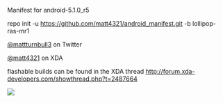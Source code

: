 Manifest for android-5.1.0_r5

repo init -u https://github.com/matt4321/android_manifest.git -b lollipop-ras-mr1

[@mattturnbull3](https://twitter.com/MattTurnbull3) on Twitter

[@matt4321](http://forum.xda-developers.com/member.php?u=4393511) on XDA

flashable builds can be found in the XDA thread http://forum.xda-developers.com/showthread.php?t=2487664

<img src="https://raw.github.com/rascarlo/android_manifest/lollipop-ras-mr1/LionOfJudah.png">
